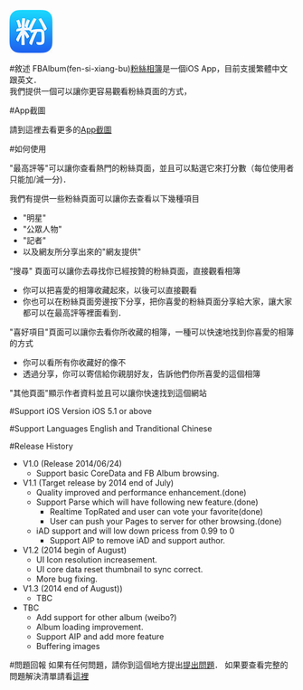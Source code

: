 ![pic1](img/1.1/icon.png) 

#敘述
FBAlbum(fen-si-xiang-bu)[粉絲相簿](https://itunes.apple.com/tw/app/fen-si-xiang-bu/id839324997?l=zh&mt=8)是一個iOS App，目前支援繁體中文跟英文．<br>
我們提供一個可以讓你更容易觀看粉絲頁面的方式，

#App截圖

請到這裡去看更多的[App截圖](AppScreenShop.md) 
<br>


#如何使用


"最高評等"可以讓你查看熱門的粉絲頁面，並且可以點選它來打分數（每位使用者只能加/減一分)．

我們有提供一些粉絲頁面可以讓你去查看以下幾種項目

* "明星"
* "公眾人物"
* "記者"
* 以及網友所分享出來的"網友提供"  

“搜尋" 頁面可以讓你去尋找你已經按贊的粉絲頁面，直接觀看相簿

*  你可以把喜愛的相簿收藏起來，以後可以直接觀看  
*  你也可以在粉絲頁面旁邊按下分享，把你喜愛的粉絲頁面分享給大家，讓大家都可以在最高評等裡面看到．

"喜好項目"頁面可以讓你去看你所收藏的相簿，一種可以快速地找到你喜愛的相簿的方式

* 你可以看所有你收藏好的像不
* 透過分享，你可以寄信給你親朋好友，告訴他們你所喜愛的這個相簿   

"其他頁面"顯示作者資料並且可以讓你快速找到這個網站


#Support iOS Version
  iOS 5.1 or above

#Support Languages
  English and Tranditional Chinese

#Release History
* V1.0 (Release 2014/06/24)
  * Support basic CoreData and FB Album browsing.
* V1.1 (Target release by 2014 end of July)
  * Quality improved and performance enhancement.(done)
  * Support Parse which will have following new feature.(done)
    * Realtime TopRated and user can vote your favorite(done)
    * User can push your Pages to server for other browsing.(done)
  * iAD support and will low down pricess from 0.99 to 0
    * Support AIP to remove iAD and support author.  
* V1.2 (2014 begin of August)
  * UI Icon resolution increasement.
  * UI core data reset thumbnail to sync correct.
  * More bug fixing.
* V1.3 (2014 end of August))
  * TBC	
* TBC
  * Add support for other album (weibo?)
  * Album loading improvement.
  * Support AIP and add more feature
  * Buffering images

#問題回報
  如果有任何問題，請你到這個地方提出[提出問題](https://github.com/kkdai/iOS-APP-FBAlbums/issues)．
  如果要查看完整的問題解決清單請看[這裡](issues.md)